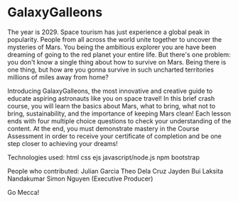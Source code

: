 # GalaxyGalleons

The year is 2029. Space tourism has just experience a global peak in popularity. People from all across the world unite together to uncover the mysteries of Mars. You being the ambitious explorer you are have been dreaming of going to the red planet your entire life. But there's one problem: you don't know a single thing about how to survive on Mars. Being there is one thing, but how are you gonna survive in such uncharted territories millions of miles away from home?

Introducing GalaxyGalleons, the most innovative and creative guide to educate aspiring astronauts like you on space travel! In this brief crash course, you will learn the basics about Mars, what to bring, what not to bring, sustainability, and the importance of keeping Mars clean! Each lesson ends with four multiple choice questions to check your understanding of the content. At the end, you must demonstrate mastery in the Course Assessment in order to receive your certificate of completion and be one step closer to achieving your dreams!

Technologies used:
html
css
ejs
javascript/node.js
npm
bootstrap

People who contributed:
Julian Garcia
Theo Dela Cruz
Jayden Bui
Laksita Nandakumar
Simon Nguyen (Executive Producer)

Go Mecca!

